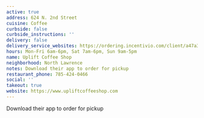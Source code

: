 ```yaml
---
active: true
address: 624 N. 2nd Street
cuisine: Coffee
curbside: false
curbside_instructions: ''
delivery: false
delivery_service_websites: https://ordering.incentivio.com/client/a47a3c3b-0a8d-4d7e-a624-178cc9a5ac74/store/
hours: Mon-Fri 6am-6pm, Sat 7am-6pm, Sun 9am-5pm
name: Uplift Coffee Shop
neighborhood: North Lawrence
notes: Download their app to order for pickup
restaurant_phone: 785-424-0466
social: ''
takeout: true
website: https://www.upliftcoffeeshop.com
---
```


Download their app to order for pickup